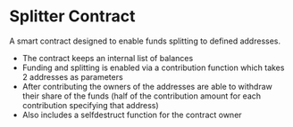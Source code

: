 # Splitter Contract

A smart contract designed to enable funds splitting to defined addresses.

* The contract keeps an internal list of balances
* Funding and splitting is enabled via a contribution function which takes 2 addresses as parameters
* After contributing the owners of the addresses are able to withdraw their share of the funds (half of the contribution amount for each contribution specifying that address)
* Also includes a selfdestruct function for the contract owner